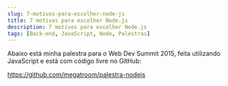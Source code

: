 ```yaml
---
slug: 7-motivos-para-escolher-node-js
title: 7 motivos para escolher Node.js
description: 7 motivos para escolher Node.js
tags: [Back-end, JavaScript, Node, Palestras]
---
```


Abaixo está minha palestra para o Web Dev Summit 2015, feita utilizando JavaScript e está com código livre no GitHub:

<!--truncate-->

https://github.com/megatroom/palestra-nodejs
